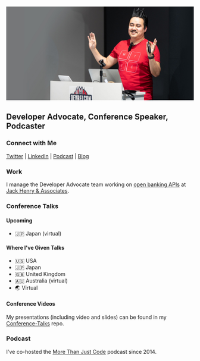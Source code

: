 ![Jaime Lopez Jr](https://github.com/DevWithTheHair/DevWithTheHair/blob/master/jaime-lopez-jr.jpg)

## Developer Advocate, Conference Speaker, Podcaster

### Connect with Me

[Twitter](https://twitter.com/devwiththehair) | [LinkedIn](https://www.linkedin.com/in/jaime-lopez-jr-247b968/) | [Podcast](http://mtjc.fm) | [Blog](http://www.devwiththehair.com)

### Work

I manage the Developer Advocate team working on [open banking APIs](https://banno.com/digital-toolkit/) at [Jack Henry & Associates](https://www.jackhenry.com).

### Conference Talks

#### Upcoming

- 🇯🇵 Japan (virtual)

#### Where I've Given Talks

- 🇺🇸 USA
- 🇯🇵 Japan
- 🇬🇧 United Kingdom
- 🇦🇺 Australia (virtual)
- 🌏 Virtual

#### Conference Videos

My presentations (including video and slides) can be found in my [Conference-Talks](https://github.com/DevWithTheHair/Conference-Talks) repo.

### Podcast

I've co-hosted the [More Than Just Code](http://mtjc.fm) podcast since 2014.
